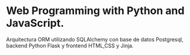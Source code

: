 # Web Programming with Python and JavaScript.


Arquitectura ORM utilizando SQLAlchemy con base de datos Postgresql, backend Python Flask y frontend HTML,CSS y Jinja.
